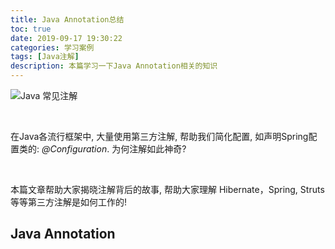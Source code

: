 ```yaml
---
title: Java Annotation总结
toc: true
date: 2019-09-17 19:30:22
categories: 学习案例
tags: [Java注解]
description: 本篇学习一下Java Annotation相关的知识
---
```


![Java 常见注解](https://ss1.bdstatic.com/70cFvXSh_Q1YnxGkpoWK1HF6hhy/it/u=2943267863,1904310036&fm=26&gp=0.jpg)

<br/>

在Java各流行框架中, 大量使用第三方注解, 帮助我们简化配置, 如声明Spring配置类的: *@Configuration*. 为何注解如此神奇?

<br/>

本篇文章帮助大家揭晓注解背后的故事, 帮助大家理解 Hibernate，Spring, Struts等等第三方注解是如何工作的!

<!--more-->

## Java Annotation

